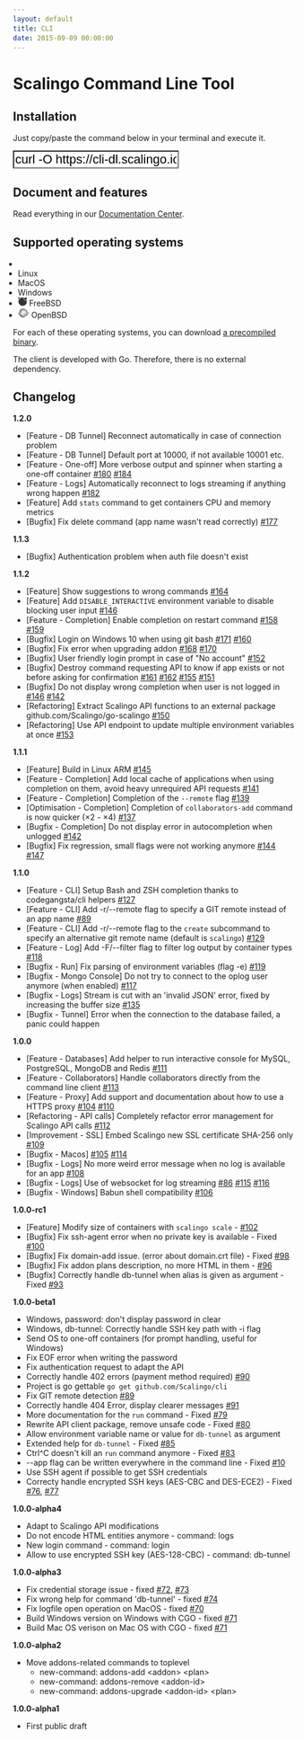 ```yaml
---
layout: default
title: CLI
date: 2015-09-09 00:00:00
---
```


# Scalingo Command Line Tool

## Installation

Just copy/paste the command below in your terminal and execute it.

<div class='form-group install'>
  <div class='input-group'>
    <div class='input-group-addon cli-logo'>
      <i class='fa fa-terminal'></i>
    </div>
    <input class='form-control input-lg' readonly='readonly' type='text' value='curl -O https://cli-dl.scalingo.io/install &amp;&amp; bash install' style='background-color:white;font-size: 22px;'>
  </div>
</div>

## Document and features

Read everything in our [Documentation Center](http://doc.scalingo.com/app/command-line-tool.html).

## Supported operating systems

<ul class='list-inline h4' style='margin-left:-15px;'>
  <li>
  </li>
  <li>
    <i class='fa fa-linux'></i>
    Linux
  </li>
  <li>
    <i class='fa fa-apple'></i>
    MacOS
  </li>
  <li>
    <i class='fa fa-windows'></i>
    Windows
  </li>
  <li>
    <img src='/assets/images/freebsd.png' style='width:16px;'>
    FreeBSD
  </li>
  <li>
    <img src='/assets/images/openbsd.png' style='width:20px;'>
    OpenBSD
  </li>
</ul>

For each of these operating systems, you can download
[a precompiled binary](https://github.com/Scalingo/cli/releases).

The client is developed with Go. Therefore, there is no external dependency.

## Changelog

__1.2.0__

* [Feature - DB Tunnel] Reconnect automatically in case of connection problem
* [Feature - DB Tunnel] Default port at 10000, if not available 10001 etc.
* [Feature - One-off] More verbose output and spinner when starting a one-off container [#180](https://github.com/Scalingo/cli/issues/180) [#184](https://github.com/Scalingo/cli/issues/184)
* [Feature - Logs] Automatically reconnect to logs streaming if anything wrong happen [#182](https://github.com/Scalingo/cli/issues/182)
* [Feature] Add `stats` command to get containers CPU and memory metrics
* [Bugfix] Fix delete command (app name wasn't read correctly) [#177](https://github.com/Scalingo/cli/issues/177)

__1.1.3__

* [Bugfix] Authentication problem when auth file doesn't exist

__1.1.2__

* [Feature] Show suggestions to wrong commands [#164](https://github.com/Scalingo/cli/issues/164)
* [Feature] Add `DISABLE_INTERACTIVE` environment variable to disable blocking user input [#146](https://github.com/Scalingo/cli/issues/146)
* [Feature - Completion] Enable completion on restart command [#158](https://github.com/Scalingo/cli/issues/158) [#159](https://github.com/Scalingo/cli/issues/159)
* [Bugfix] Login on Windows 10 when using git bash [#171](https://github.com/Scalingo/cli/issues/171) [#160](https://github.com/Scalingo/cli/issues/160)
* [Bugfix] Fix error when upgrading addon [#168](https://github.com/Scalingo/cli/issues/168) [#170](https://github.com/Scalingo/cli/issues/170)
* [Bugfix] User friendly login prompt in case of "No account" [#152](https://github.com/Scalingo/cli/issues/152)
* [Bugfix] Destroy command requesting API to know if app exists or not before asking for confirmation [#161](https://github.com/Scalingo/cli/issues/161) [#162](https://github.com/Scalingo/cli/issues/162) [#155](https://github.com/Scalingo/cli/issues/155) [#151](https://github.com/Scalingo/cli/issues/151)
* [Bugfix] Do not display wrong completion when user is not logged in [#146](https://github.com/Scalingo/cli/issues/146) [#142](https://github.com/Scalingo/cli/issues/142)
* [Refactoring] Extract Scalingo API functions to an external package github.com/Scalingo/go-scalingo [#150](https://github.com/Scalingo/cli/issues/150)
* [Refactoring] Use API endpoint to update multiple environment variables at once [#153](https://github.com/Scalingo/cli/issues/153)

__1.1.1__

* [Feature] Build in Linux ARM [#145](https://github.com/Scalingo/cli/issues/145)
* [Feature - Completion] Add local cache of applications when using completion on them, avoid heavy unrequired API requests [#141](https://github.com/Scalingo/cli/issues/141)
* [Feature - Completion] Completion of the `--remote` flag [#139](https://github.com/Scalingo/cli/issues/139)
* [Optimisation - Completion] Completion of `collaborators-add` command is now quicker (×2 - ×4) [#137](https://github.com/Scalingo/cli/issues/137)
* [Bugfix - Completion] Do not display error in autocompletion when unlogged [#142](https://github.com/Scalingo/cli/issues/142)
* [Bugfix] Fix regression, small flags were not working anymore [#144](https://github.com/Scalingo/cli/issues/144) [#147](https://github.com/Scalingo/cli/issues/147)

__1.1.0__

* [Feature - CLI] Setup Bash and ZSH completion thanks to codegangsta/cli helpers [#127](https://github.com/Scalingo/cli/issues/127)
* [Feature - CLI] Add -r/--remote flag to specify a GIT remote instead of an app name [#89](https://github.com/Scalingo/cli/issues/89)
* [Feature - CLI] Add -r/--remote flag to the `create` subcommand to specify an alternative git remote name (default is `scalingo`) [#129](https://github.com/Scalingo/cli/issues/129)
* [Feature - Log] Add -F/--filter flag to filter log output by container types [#118](https://github.com/Scalingo/cli/issues/118)
* [Bugfix - Run] Fix parsing of environment variables (flag -e) [#119](https://github.com/Scalingo/cli/issues/119)
* [Bugfix - Mongo Console] Do not try to connect to the oplog user anymore (when enabled) [#117](https://github.com/Scalingo/cli/issues/117)
* [Bugfix - Logs] Stream is cut with an 'invalid JSON' error, fixed by increasing the buffer size [#135](https://github.com/Scalingo/cli/issues/135)
* [Bugfix - Tunnel] Error when the connection to the database failed, a panic could happen

__1.0.0__

* [Feature - Databases] Add helper to run interactive console for MySQL, PostgreSQL, MongoDB and Redis [#111](https://github.com/Scalingo/cli/issues/111)
* [Feature - Collaborators] Handle collaborators directly from the command line client [#113](https://github.com/Scalingo/cli/issues/113)
* [Feature - Proxy] Add support and documentation about how to use a HTTPS proxy [#104](https://github.com/Scalingo/cli/issues/104) [#110](https://github.com/Scalingo/cli/issues/110)
* [Refactoring - API calls] Completely refactor error management for Scalingo API calls [#112](https://github.com/Scalingo/cli/issues/112)
* [Improvement - SSL] Embed Scalingo new SSL certificate SHA-256 only [#109](https://github.com/Scalingo/cli/issues/109)
* [Bugfix - Macos] [#105](https://github.com/Scalingo/cli/issues/105) [#114](https://github.com/Scalingo/cli/issues/114)
* [Bugfix - Logs] No more weird error message when no log is available for an app [#108](https://github.com/Scalingo/cli/issues/108)
* [Bugfix - Logs] Use of websocket for log streaming [#86](https://github.com/Scalingo/cli/issues/86) [#115](https://github.com/Scalingo/cli/issues/115) [#116](https://github.com/Scalingo/cli/issues/116)
* [Bugfix - Windows] Babun shell compatibility [#106](https://github.com/Scalingo/cli/issues/106)


__1.0.0-rc1__

* [Feature] Modify size of containers with `scalingo scale` - [#102](https://github.com/Scalingo/cli/issues/102)
* [Bugfix] Fix ssh-agent error when no private key is available - Fixed [#100](https://github.com/Scalingo/cli/issues/100)
* [Bugfix] Fix domain-add issue. (error about domain.crt file) - Fixed [#98](https://github.com/Scalingo/cli/issues/98)
* [Bugfix] Fix addon plans description, no more HTML in them  - [#96](https://github.com/Scalingo/cli/issues/96)
* [Bugfix] Correctly handle db-tunnel when alias is given as argument - Fixed [#93](https://github.com/Scalingo/cli/issues/93)


__1.0.0-beta1__

* Windows, password: don't display password in clear
* Windows, db-tunnel: Correctly handle SSH key path with -i flag
* Send OS to one-off containers (for prompt handling, useful for Windows)
* Fix EOF error when writing the password
* Fix authentication request to adapt the API
* Correctly handle 402 errors (payment method required) [#90](https://github.com/Scalingo/cli/issues/90)
* Project is go gettable `go get github.com/Scalingo/cli`
* Fix GIT remote detection [#89](https://github.com/Scalingo/cli/issues/89)
* Correctly handle 404 Error, display clearer messages [#91](https://github.com/Scalingo/cli/issues/91)
* More documentation for the `run` command - Fixed [#79](https://github.com/Scalingo/cli/issues/79)
* Rewrite API client package, remove unsafe code - Fixed [#80](https://github.com/Scalingo/cli/issues/80)
* Allow environment variable name or value for `db-tunnel` as argument
* Extended help for `db-tunnel` - Fixed [#85](https://github.com/Scalingo/cli/issues/85)
* Ctrl^C doesn't kill an `run` command anymore - Fixed [#83](https://github.com/Scalingo/cli/issues/83)
* --app flag can be written everywhere in the command line - Fixed [#10](https://github.com/Scalingo/cli/issues/10)
* Use SSH agent if possible to get SSH credentials
* Correcty handle encrypted SSH keys (AES-CBC and DES-ECE2) - Fixed [#76](https://github.com/Scalingo/cli/issues/76), [#77](https://github.com/Scalingo/cli/issues/77)


__1.0.0-alpha4__

* Adapt to Scalingo API modifications
* Do not encode HTML entities anymore - command: logs
* New login command - command: login
* Allow to use encrypted SSH key (AES-128-CBC) - command: db-tunnel


__1.0.0-alpha3__

* Fix credential storage issue - fixed [#72](https://github.com/Scalingo/cli/issues/72), [#73](https://github.com/Scalingo/cli/issues/73)
* Fix wrong help for command 'db-tunnel' - fixed [#74](https://github.com/Scalingo/cli/issues/74)
* Fix logfile open operation on MacOS - fixed [#70](https://github.com/Scalingo/cli/issues/70)
* Build Windows version on Windows with CGO - fixed [#71](https://github.com/Scalingo/cli/issues/71)
* Build Mac OS verison on Mac OS with CGO - fixed [#71](https://github.com/Scalingo/cli/issues/71)


__1.0.0-alpha2__

* Move addons-related commands to toplevel
  * new-command: addons-add &lt;addon&gt; &lt;plan&gt;
  * new-command: addons-remove &lt;addon-id&gt;
  * new-command: addons-upgrade &lt;addon-id&gt; &lt;plan&gt;

__1.0.0-alpha1__

* First public draft
